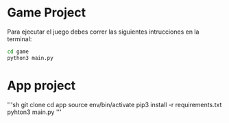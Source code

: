 # Game Project

Para ejecutar el juego debes correr las siguientes intrucciones en la terminal:
```sh
cd game
python3 main.py
```
# App project
'''sh
git clone
cd app
source env/bin/activate
pip3 install -r requirements.txt
pyhton3 main.py
'''